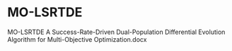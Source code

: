 # MO-LSRTDE
MO-LSRTDE A Success-Rate-Driven Dual-Population Differential Evolution Algorithm for Multi-Objective Optimization.docx

